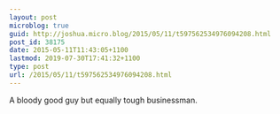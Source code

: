 ```yaml
---
layout: post
microblog: true
guid: http://joshua.micro.blog/2015/05/11/t597562534976094208.html
post_id: 38175
date: 2015-05-11T11:43:05+1100
lastmod: 2019-07-30T17:41:32+1100
type: post
url: /2015/05/11/t597562534976094208.html
---
```

A bloody good guy but equally tough businessman.
